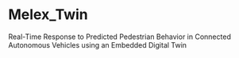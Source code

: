 # Melex_Twin
Real-Time Response to Predicted Pedestrian Behavior in Connected Autonomous Vehicles using an Embedded Digital Twin
